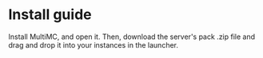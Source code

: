 # Install guide
Install MultiMC, and open it. Then, download the server's pack .zip file and drag and drop it into your instances in the launcher.
